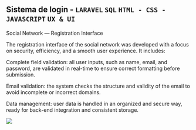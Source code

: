 ## Sistema de login - **`LARAVEL`** **`SQL`**  **`HTML - CSS - JAVASCRIPT`**  **`UX & UI`**

Social Network — Registration Interface

The registration interface of the social network was developed with a focus on security, efficiency, and a smooth user experience. It includes:

Complete field validation: all user inputs, such as name, email, and password, are validated in real-time to ensure correct formatting before submission.

Email validation: the system checks the structure and validity of the email to avoid incomplete or incorrect domains.

Data management: user data is handled in an organized and secure way, ready for back-end integration and consistent storage.

<img src="https://github.com/user-attachments/assets/bb24e01b-8d60-4f12-8269-3e3e0c737ede">







